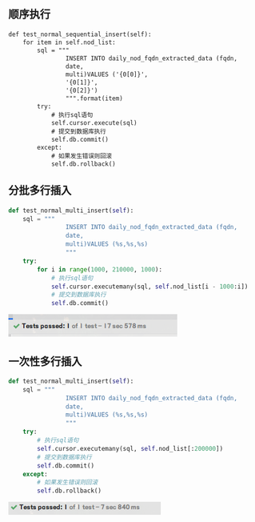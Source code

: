 ## 顺序执行
```
def test_normal_sequential_insert(self):
    for item in self.nod_list:
        sql = """
                INSERT INTO daily_nod_fqdn_extracted_data (fqdn,
                date,
                multi)VALUES ('{0[0]}',
                '{0[1]}',
                '{0[2]}')
                """.format(item)
        try:
            # 执行sql语句
            self.cursor.execute(sql)
            # 提交到数据库执行
            self.db.commit()
        except:
            # 如果发生错误则回滚
            self.db.rollback()
```

## 分批多行插入

```python
def test_normal_multi_insert(self):
    sql = """
                INSERT INTO daily_nod_fqdn_extracted_data (fqdn,
                date,
                multi)VALUES (%s,%s,%s)
                """
    try:
        for i in range(1000, 210000, 1000):
            # 执行sql语句
            self.cursor.executemany(sql, self.nod_list[i - 1000:i])
            # 提交到数据库执行
            self.db.commit()
```

![image-20220310114118018](https://raw.githubusercontent.com/shrugginG/MyImagesRepo/master/PicGO_images/image-20220310114118018.png)

## 一次性多行插入

```python
def test_normal_multi_insert(self):
    sql = """
                INSERT INTO daily_nod_fqdn_extracted_data (fqdn,
                date,
                multi)VALUES (%s,%s,%s)
                """
    try:
        # 执行sql语句
        self.cursor.executemany(sql, self.nod_list[:200000])
        # 提交到数据库执行
        self.db.commit()
    except:
        # 如果发生错误则回滚
        self.db.rollback()
```

![image-20220310114358637](https://raw.githubusercontent.com/shrugginG/MyImagesRepo/master/PicGO_images/image-20220310114358637.png)
